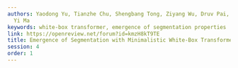 ```yaml
---
authors: Yaodong Yu, Tianzhe Chu, Shengbang Tong, Ziyang Wu, Druv Pai, Sam Buchanan,
  Yi Ma
keywords: white-box transformer, emergence of segmentation properties
link: https://openreview.net/forum?id=kmzH8kT9TE
title: Emergence of Segmentation with Minimalistic White-Box Transformers
session: 4
order: 1
---
```

